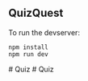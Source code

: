 ## QuizQuest


To run the devserver:
```
npm install
npm run dev
```
#   Q u i z  
 #   Q u i z  
 
